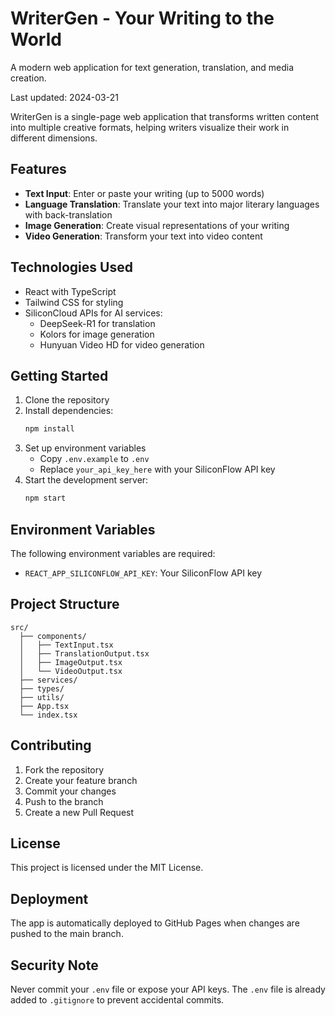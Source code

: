 # WriterGen - Your Writing to the World

A modern web application for text generation, translation, and media creation.

Last updated: 2024-03-21

WriterGen is a single-page web application that transforms written content into multiple creative formats, helping writers visualize their work in different dimensions.

## Features

- **Text Input**: Enter or paste your writing (up to 5000 words)
- **Language Translation**: Translate your text into major literary languages with back-translation
- **Image Generation**: Create visual representations of your writing
- **Video Generation**: Transform your text into video content

## Technologies Used

- React with TypeScript
- Tailwind CSS for styling
- SiliconCloud APIs for AI services:
  - DeepSeek-R1 for translation
  - Kolors for image generation
  - Hunyuan Video HD for video generation

## Getting Started

1. Clone the repository
2. Install dependencies:
   ```bash
   npm install
   ```
3. Set up environment variables
   - Copy `.env.example` to `.env`
   - Replace `your_api_key_here` with your SiliconFlow API key
4. Start the development server:
   ```bash
   npm start
   ```

## Environment Variables

The following environment variables are required:

- `REACT_APP_SILICONFLOW_API_KEY`: Your SiliconFlow API key

## Project Structure

```
src/
  ├── components/
  │   ├── TextInput.tsx
  │   ├── TranslationOutput.tsx
  │   ├── ImageOutput.tsx
  │   └── VideoOutput.tsx
  ├── services/
  ├── types/
  ├── utils/
  ├── App.tsx
  └── index.tsx
```

## Contributing

1. Fork the repository
2. Create your feature branch
3. Commit your changes
4. Push to the branch
5. Create a new Pull Request

## License

This project is licensed under the MIT License. 

## Deployment

The app is automatically deployed to GitHub Pages when changes are pushed to the main branch.

## Security Note

Never commit your `.env` file or expose your API keys. The `.env` file is already added to `.gitignore` to prevent accidental commits. 